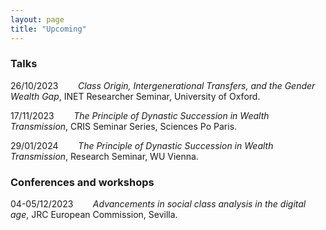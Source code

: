 ```yaml
---
layout: page
title: "Upcoming"
---
```


### Talks

26/10/2023 &nbsp;&nbsp;&nbsp;&nbsp;&nbsp;&nbsp; *Class Origin, Intergenerational Transfers, and the Gender Wealth Gap*, INET Researcher Seminar, University of Oxford.

17/11/2023 &nbsp;&nbsp;&nbsp;&nbsp;&nbsp;&nbsp; *The Principle of Dynastic Succession in Wealth Transmission*, CRIS Seminar Series, Sciences Po Paris.

29/01/2024 &nbsp;&nbsp;&nbsp;&nbsp;&nbsp;&nbsp; *The Principle of Dynastic Succession in Wealth Transmission*, Research Seminar, WU Vienna.


### Conferences and workshops

04-05/12/2023 &nbsp;&nbsp;&nbsp;&nbsp;&nbsp;&nbsp; *Advancements in social class analysis in the digital age*, JRC European Commission, Sevilla.
